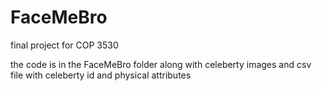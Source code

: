 # FaceMeBro
final project for COP 3530

the code is in the FaceMeBro folder
along with celeberty images and csv file with celeberty id and physical attributes
